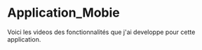 # Application_Mobie

Voici les videos des fonctionnalités que j'ai developpe pour cette application.
